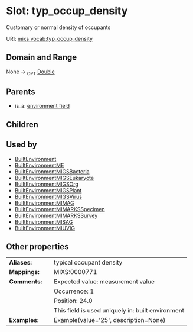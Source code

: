 
# Slot: typ_occup_density


Customary or normal density of occupants

URI: [mixs.vocab:typ_occup_density](https://w3id.org/mixs/vocab/typ_occup_density)


## Domain and Range

None ->  <sub>OPT</sub> [Double](types/Double.md)

## Parents

 *  is_a: [environment field](environment_field.md)

## Children


## Used by

 * [BuiltEnvironment](BuiltEnvironment.md)
 * [BuiltEnvironmentME](BuiltEnvironmentME.md)
 * [BuiltEnvironmentMIGSBacteria](BuiltEnvironmentMIGSBacteria.md)
 * [BuiltEnvironmentMIGSEukaryote](BuiltEnvironmentMIGSEukaryote.md)
 * [BuiltEnvironmentMIGSOrg](BuiltEnvironmentMIGSOrg.md)
 * [BuiltEnvironmentMIGSPlant](BuiltEnvironmentMIGSPlant.md)
 * [BuiltEnvironmentMIGSVirus](BuiltEnvironmentMIGSVirus.md)
 * [BuiltEnvironmentMIMAG](BuiltEnvironmentMIMAG.md)
 * [BuiltEnvironmentMIMARKSSpecimen](BuiltEnvironmentMIMARKSSpecimen.md)
 * [BuiltEnvironmentMIMARKSSurvey](BuiltEnvironmentMIMARKSSurvey.md)
 * [BuiltEnvironmentMISAG](BuiltEnvironmentMISAG.md)
 * [BuiltEnvironmentMIUVIG](BuiltEnvironmentMIUVIG.md)

## Other properties

|  |  |  |
| --- | --- | --- |
| **Aliases:** | | typical occupant density |
| **Mappings:** | | MIXS:0000771 |
| **Comments:** | | Expected value: measurement value |
|  | | Occurrence: 1 |
|  | | Position: 24.0 |
|  | | This field is used uniquely in: built environment |
| **Examples:** | | Example(value='25', description=None) |

